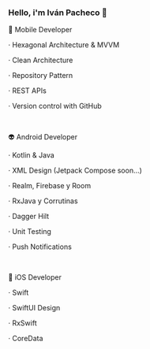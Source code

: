 ### Hello, i'm Iván Pacheco 👋

<p>📲 Mobile Developer</p>
<tab>
  <p>· Hexagonal Architecture & MVVM</p>
  <p>· Clean Architecture</p>
  <p>· Repository Pattern</p>
  <p>· REST APIs</p>
  <p>· Version control with GitHub</p>
</tab>
<br/>
<p>👽 Android Developer</p>
<tab>
  <p>· Kotlin & Java</p>
  <p>· XML Design (Jetpack Compose soon...)</p>
  <p>· Realm, Firebase y Room</p>
  <p>· RxJava y Corrutinas</p>
  <p>· Dagger Hilt</p>
  <p>· Unit Testing</p>
  <P>· Push Notifications</P>
</tab>
<br/>
<p>🍎 iOS Developer</p>
<tab>
  <p>· Swift</p>
  <p>· SwiftUI Design</p>
  <p>· RxSwift</p>
  <p>· CoreData</p>
</tab>
